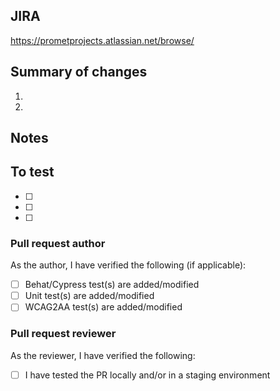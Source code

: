 ## JIRA
 
https://prometprojects.atlassian.net/browse/

## Summary of changes

1. 
1. 

## Notes


## To test

- [ ] 
- [ ] 
- [ ] 

### Pull request author

As the author, I have verified the following (if applicable):

- [ ] Behat/Cypress test(s) are added/modified
- [ ] Unit test(s) are added/modified
- [ ] WCAG2AA test(s) are added/modified

### Pull request reviewer

As the reviewer, I have verified the following:

- [ ] I have tested the PR locally and/or in a staging environment
